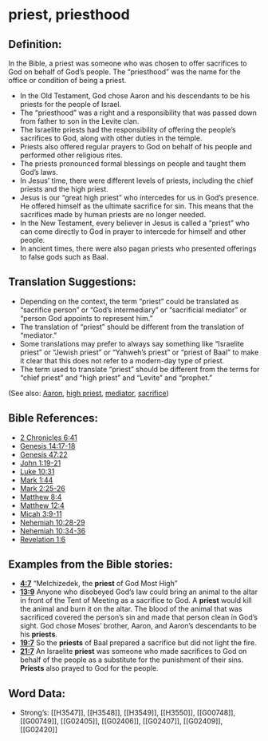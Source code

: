 # priest, priesthood

## Definition:

In the Bible, a priest was someone who was chosen to offer sacrifices to God on behalf of God’s people. The “priesthood” was the name for the office or condition of being a priest.

* In the Old Testament, God chose Aaron and his descendants to be his priests for the people of Israel.
* The “priesthood” was a right and a responsibility that was passed down from father to son in the Levite clan.
* The Israelite priests had the responsibility of offering the people’s sacrifices to God, along with other duties in the temple.
* Priests also offered regular prayers to God on behalf of his people and performed other religious rites.
* The priests pronounced formal blessings on people and taught them God’s laws.
* In Jesus’ time, there were different levels of priests, including the chief priests and the high priest.
* Jesus is our “great high priest” who intercedes for us in God’s presence. He offered himself as the ultimate sacrifice for sin. This means that the sacrifices made by human priests are no longer needed.
* In the New Testament, every believer in Jesus is called a “priest” who can come directly to God in prayer to intercede for himself and other people.
* In ancient times, there were also pagan priests who presented offerings to false gods such as Baal.

## Translation Suggestions:

* Depending on the context, the term “priest” could be translated as “sacrifice person” or “God’s intermediary” or “sacrificial mediator” or “person God appoints to represent him.”
* The translation of “priest” should be different from the translation of “mediator.”
* Some translations may prefer to always say something like “Israelite priest” or “Jewish priest” or “Yahweh’s priest” or “priest of Baal” to make it clear that this does not refer to a modern-day type of priest.
* The term used to translate “priest” should be different from the terms for “chief priest” and “high priest” and “Levite” and “prophet.”

(See also: [Aaron](../names/aaron.md), [high priest](../kt/highpriest.md), [mediator](../other/mediator.md), [sacrifice](../other/sacrifice.md))

## Bible References:

* [2 Chronicles 6:41](rc://en/tn/help/2ch/06/41)
* [Genesis 14:17-18](rc://en/tn/help/gen/14/17)
* [Genesis 47:22](rc://en/tn/help/gen/47/22)
* [John 1:19-21](rc://en/tn/help/jhn/01/19)
* [Luke 10:31](rc://en/tn/help/luk/10/31)
* [Mark 1:44](rc://en/tn/help/mrk/01/44)
* [Mark 2:25-26](rc://en/tn/help/mrk/02/25)
* [Matthew 8:4](rc://en/tn/help/mat/08/4)
* [Matthew 12:4](rc://en/tn/help/mat/12/04)
* [Micah 3:9-11](rc://en/tn/help/mic/03/09)
* [Nehemiah 10:28-29](rc://en/tn/help/neh/10/28)
* [Nehemiah 10:34-36](rc://en/tn/help/neh/10/34)
* [Revelation 1:6](rc://en/tn/help/rev/01/06)

## Examples from the Bible stories:

* __[4:7](rc://en/tn/help/obs/04/07)__ “Melchizedek, the __priest__ of God Most High”
* __[13:9](rc://en/tn/help/obs/13/09)__ Anyone who disobeyed God’s law could bring an animal to the altar in front of the Tent of Meeting as a sacrifice to God. A __priest__ would kill the animal and burn it on the altar. The blood of the animal that was sacrificed covered the person’s sin and made that person clean in God’s sight. God chose Moses’ brother, Aaron, and Aaron’s descendants to be his __priests__.
* __[19:7](rc://en/tn/help/obs/19/07)__ So the __priests__ of Baal prepared a sacrifice but did not light the fire.
* __[21:7](rc://en/tn/help/obs/21/07)__ An Israelite __priest__ was someone who made sacrifices to God on behalf of the people as a substitute for the punishment of their sins. __Priests__ also prayed to God for the people.

## Word Data:

* Strong’s: [[H3547]], [[H3548]], [[H3549]], [[H3550]], [[G00748]], [[G00749]], [[G02405]], [[G02406]], [[G02407]], [[G02409]], [[G02420]]
